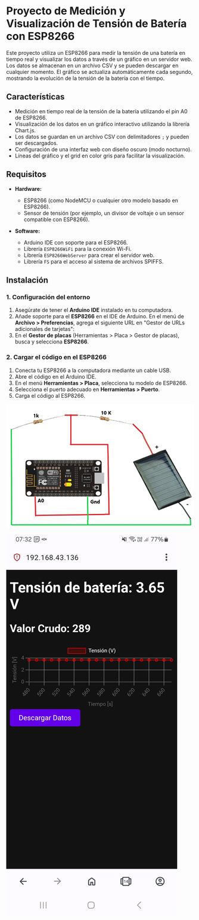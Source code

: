 # Proyecto de Medición y Visualización de Tensión de Batería con ESP8266

Este proyecto utiliza un ESP8266 para medir la tensión de una batería en tiempo real y visualizar los datos a través de un gráfico en un servidor web. Los datos se almacenan en un archivo CSV y se pueden descargar en cualquier momento. El gráfico se actualiza automáticamente cada segundo, mostrando la evolución de la tensión de la batería con el tiempo.

## Características

- Medición en tiempo real de la tensión de la batería utilizando el pin A0 de ESP8266.
- Visualización de los datos en un gráfico interactivo utilizando la librería Chart.js.
- Los datos se guardan en un archivo CSV con delimitadores `;` y pueden ser descargados.
- Configuración de una interfaz web con diseño oscuro (modo nocturno).
- Líneas del gráfico y el grid en color gris para facilitar la visualización.

## Requisitos

- **Hardware:**
  - ESP8266 (como NodeMCU o cualquier otro modelo basado en ESP8266).
  - Sensor de tensión (por ejemplo, un divisor de voltaje o un sensor compatible con ESP8266).
  
- **Software:**
  - Arduino IDE con soporte para el ESP8266.
  - Librería `ESP8266WiFi` para la conexión Wi-Fi.
  - Librería `ESP8266WebServer` para crear el servidor web.
  - Librería `FS` para el acceso al sistema de archivos SPIFFS.

## Instalación

### 1. Configuración del entorno

1. Asegúrate de tener el **Arduino IDE** instalado en tu computadora.
2. Añade soporte para el **ESP8266** en el IDE de Arduino. En el menú de **Archivo > Preferencias**, agrega el siguiente URL en "Gestor de URLs adicionales de tarjetas":
3. En el **Gestor de placas** (Herramientas > Placa > Gestor de placas), busca y selecciona **ESP8266**.

### 2. Cargar el código en el ESP8266

1. Conecta tu ESP8266 a la computadora mediante un cable USB.
2. Abre el código en el Arduino IDE.
3. En el menú **Herramientas > Placa**, selecciona tu modelo de ESP8266.
4. Selecciona el puerto adecuado en **Herramientas > Puerto**.
5. Carga el código al ESP8266.

![Circuito](Sin%20t%C3%ADtulo.jpg)

![Visualizacion Web](Screenshot.jpg)



